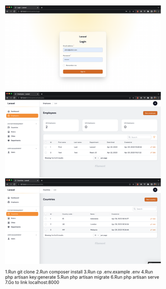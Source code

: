 ![My Image](screenshot/login.png)
![My Image](screenshot/image.png)
![My Image](screenshot/image2.png)

1.Run git clone <github-url>
2.Run composer install
3.Run cp .env.example .env
4.Run php artisan key:generate
5.Run php artisan migrate
6.Run php artisan serve
7.Go to link localhost:8000
